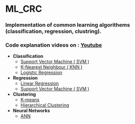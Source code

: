 # ML_CRC
### Implementation of common learning algorithems  (classification, regression, clustring).
### Code explanation videos on : <a href='https://www.youtube.com/playlist?list=PLVjN0akJvzE2DJ8N3nn_voQB5GWLjPgjc'>Youtube</a>
- **Classification**
  - <a href='https://github.com/Alshafei2430/ML_CRC/blob/main/Classification/SVM_C.ipynb'>Support Vector Machine ( SVM ) </a>
  - <a href='https://github.com/Alshafei2430/ML_CRC/blob/main/Classification/KNN.ipynb'>K-Nearest Neighbour ( KNN )</a>
  - <a href='https://github.com/Alshafei2430/ML_CRC/blob/main/Classification/logisticRegression.ipynb'>Logistic Regression </a>
- **Regression**
  - <a href='https://github.com/Alshafei2430/ML_CRC/blob/main/Regression/linear_regression.py'>Linear Regression<a/>
  - <a href='https://github.com/Alshafei2430/ML_CRC/blob/main/Regression/SVR.ipynb'>Support Vector Machine ( SVM )<a/>
- **Clustering** 
  - <a href='https://github.com/Alshafei2430/ML_CRC/blob/main/Cluster/k_means.py'>K-means</a>
  - <a href='https://github.com/Alshafei2430/ML_CRC/blob/main/Cluster/hierarchical.ipynb'>Hierarchical Clustering</a>
- **Neural Networks**
  - <a href='https://github.com/Alshafei2430/ML_CRC/blob/main/NN/ANN.py'>ANN</a>
